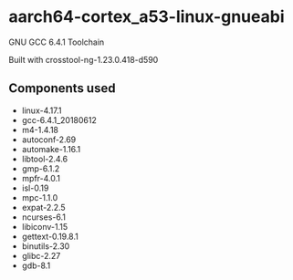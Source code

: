 # aarch64-cortex_a53-linux-gnueabi

GNU GCC 6.4.1 Toolchain

Built with crosstool-ng-1.23.0.418-d590

## Components used

- linux-4.17.1
- gcc-6.4.1_20180612
- m4-1.4.18
- autoconf-2.69
- automake-1.16.1
- libtool-2.4.6
- gmp-6.1.2
- mpfr-4.0.1
- isl-0.19
- mpc-1.1.0
- expat-2.2.5
- ncurses-6.1
- libiconv-1.15
- gettext-0.19.8.1
- binutils-2.30
- glibc-2.27
- gdb-8.1

